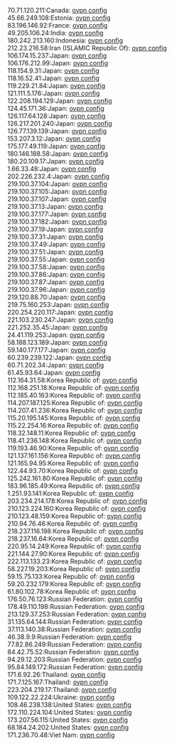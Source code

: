 70.71.120.211:Canada: [ovpn config](vpn/70_71_120_211.ovpn)  
45.66.249.108:Estonia: [ovpn config](vpn/45_66_249_108.ovpn)  
83.196.146.92:France: [ovpn config](vpn/83_196_146_92.ovpn)  
49.205.106.24:India: [ovpn config](vpn/49_205_106_24.ovpn)  
180.242.213.160:Indonesia: [ovpn config](vpn/180_242_213_160.ovpn)  
212.23.216.58:Iran (ISLAMIC Republic Of): [ovpn config](vpn/212_23_216_58.ovpn)  
106.174.15.237:Japan: [ovpn config](vpn/106_174_15_237.ovpn)  
106.176.212.99:Japan: [ovpn config](vpn/106_176_212_99.ovpn)  
118.154.9.31:Japan: [ovpn config](vpn/118_154_9_31.ovpn)  
118.16.52.41:Japan: [ovpn config](vpn/118_16_52_41.ovpn)  
119.229.21.84:Japan: [ovpn config](vpn/119_229_21_84.ovpn)  
121.111.5.176:Japan: [ovpn config](vpn/121_111_5_176.ovpn)  
122.208.194.129:Japan: [ovpn config](vpn/122_208_194_129.ovpn)  
124.45.171.36:Japan: [ovpn config](vpn/124_45_171_36.ovpn)  
126.117.64.128:Japan: [ovpn config](vpn/126_117_64_128.ovpn)  
126.217.201.240:Japan: [ovpn config](vpn/126_217_201_240.ovpn)  
126.77.139.139:Japan: [ovpn config](vpn/126_77_139_139.ovpn)  
153.207.3.12:Japan: [ovpn config](vpn/153_207_3_12.ovpn)  
175.177.49.119:Japan: [ovpn config](vpn/175_177_49_119.ovpn)  
180.146.188.58:Japan: [ovpn config](vpn/180_146_188_58.ovpn)  
180.20.109.17:Japan: [ovpn config](vpn/180_20_109_17.ovpn)  
1.66.33.48:Japan: [ovpn config](vpn/1_66_33_48.ovpn)  
202.226.232.4:Japan: [ovpn config](vpn/202_226_232_4.ovpn)  
219.100.37.104:Japan: [ovpn config](vpn/219_100_37_104.ovpn)  
219.100.37.105:Japan: [ovpn config](vpn/219_100_37_105.ovpn)  
219.100.37.107:Japan: [ovpn config](vpn/219_100_37_107.ovpn)  
219.100.37.13:Japan: [ovpn config](vpn/219_100_37_13.ovpn)  
219.100.37.177:Japan: [ovpn config](vpn/219_100_37_177.ovpn)  
219.100.37.182:Japan: [ovpn config](vpn/219_100_37_182.ovpn)  
219.100.37.19:Japan: [ovpn config](vpn/219_100_37_19.ovpn)  
219.100.37.31:Japan: [ovpn config](vpn/219_100_37_31.ovpn)  
219.100.37.49:Japan: [ovpn config](vpn/219_100_37_49.ovpn)  
219.100.37.51:Japan: [ovpn config](vpn/219_100_37_51.ovpn)  
219.100.37.55:Japan: [ovpn config](vpn/219_100_37_55.ovpn)  
219.100.37.58:Japan: [ovpn config](vpn/219_100_37_58.ovpn)  
219.100.37.86:Japan: [ovpn config](vpn/219_100_37_86.ovpn)  
219.100.37.87:Japan: [ovpn config](vpn/219_100_37_87.ovpn)  
219.100.37.96:Japan: [ovpn config](vpn/219_100_37_96.ovpn)  
219.120.88.70:Japan: [ovpn config](vpn/219_120_88_70.ovpn)  
219.75.160.253:Japan: [ovpn config](vpn/219_75_160_253.ovpn)  
220.254.220.117:Japan: [ovpn config](vpn/220_254_220_117.ovpn)  
221.103.230.247:Japan: [ovpn config](vpn/221_103_230_247.ovpn)  
221.252.35.45:Japan: [ovpn config](vpn/221_252_35_45.ovpn)  
24.41.119.253:Japan: [ovpn config](vpn/24_41_119_253.ovpn)  
58.188.123.189:Japan: [ovpn config](vpn/58_188_123_189.ovpn)  
59.140.177.177:Japan: [ovpn config](vpn/59_140_177_177.ovpn)  
60.239.239.122:Japan: [ovpn config](vpn/60_239_239_122.ovpn)  
60.71.202.34:Japan: [ovpn config](vpn/60_71_202_34.ovpn)  
61.45.93.64:Japan: [ovpn config](vpn/61_45_93_64.ovpn)  
112.164.31.58:Korea Republic of: [ovpn config](vpn/112_164_31_58.ovpn)  
112.168.251.18:Korea Republic of: [ovpn config](vpn/112_168_251_18.ovpn)  
112.185.40.163:Korea Republic of: [ovpn config](vpn/112_185_40_163.ovpn)  
114.207.187.125:Korea Republic of: [ovpn config](vpn/114_207_187_125.ovpn)  
114.207.41.236:Korea Republic of: [ovpn config](vpn/114_207_41_236.ovpn)  
115.20.195.145:Korea Republic of: [ovpn config](vpn/115_20_195_145.ovpn)  
115.22.254.16:Korea Republic of: [ovpn config](vpn/115_22_254_16.ovpn)  
118.32.148.11:Korea Republic of: [ovpn config](vpn/118_32_148_11.ovpn)  
118.41.236.148:Korea Republic of: [ovpn config](vpn/118_41_236_148.ovpn)  
119.193.46.90:Korea Republic of: [ovpn config](vpn/119_193_46_90.ovpn)  
121.137.161.156:Korea Republic of: [ovpn config](vpn/121_137_161_156.ovpn)  
121.165.94.95:Korea Republic of: [ovpn config](vpn/121_165_94_95.ovpn)  
122.44.93.70:Korea Republic of: [ovpn config](vpn/122_44_93_70.ovpn)  
125.242.161.80:Korea Republic of: [ovpn config](vpn/125_242_161_80.ovpn)  
183.96.185.49:Korea Republic of: [ovpn config](vpn/183_96_185_49.ovpn)  
1.251.93.141:Korea Republic of: [ovpn config](vpn/1_251_93_141.ovpn)  
203.234.214.178:Korea Republic of: [ovpn config](vpn/203_234_214_178.ovpn)  
210.123.224.160:Korea Republic of: [ovpn config](vpn/210_123_224_160.ovpn)  
210.123.48.159:Korea Republic of: [ovpn config](vpn/210_123_48_159.ovpn)  
210.94.76.46:Korea Republic of: [ovpn config](vpn/210_94_76_46.ovpn)  
218.237.116.198:Korea Republic of: [ovpn config](vpn/218_237_116_198.ovpn)  
218.237.16.64:Korea Republic of: [ovpn config](vpn/218_237_16_64.ovpn)  
220.95.14.249:Korea Republic of: [ovpn config](vpn/220_95_14_249.ovpn)  
221.144.27.90:Korea Republic of: [ovpn config](vpn/221_144_27_90.ovpn)  
222.113.133.23:Korea Republic of: [ovpn config](vpn/222_113_133_23.ovpn)  
58.227.19.203:Korea Republic of: [ovpn config](vpn/58_227_19_203.ovpn)  
59.15.75.133:Korea Republic of: [ovpn config](vpn/59_15_75_133.ovpn)  
59.20.232.179:Korea Republic of: [ovpn config](vpn/59_20_232_179.ovpn)  
61.80.102.78:Korea Republic of: [ovpn config](vpn/61_80_102_78.ovpn)  
176.50.76.123:Russian Federation: [ovpn config](vpn/176_50_76_123.ovpn)  
178.49.110.198:Russian Federation: [ovpn config](vpn/178_49_110_198.ovpn)  
213.129.37.253:Russian Federation: [ovpn config](vpn/213_129_37_253.ovpn)  
31.135.64.144:Russian Federation: [ovpn config](vpn/31_135_64_144.ovpn)  
37.113.140.38:Russian Federation: [ovpn config](vpn/37_113_140_38.ovpn)  
46.38.9.9:Russian Federation: [ovpn config](vpn/46_38_9_9.ovpn)  
77.82.86.249:Russian Federation: [ovpn config](vpn/77_82_86_249.ovpn)  
84.42.75.52:Russian Federation: [ovpn config](vpn/84_42_75_52.ovpn)  
94.29.12.203:Russian Federation: [ovpn config](vpn/94_29_12_203.ovpn)  
95.84.149.172:Russian Federation: [ovpn config](vpn/95_84_149_172.ovpn)  
171.6.92.26:Thailand: [ovpn config](vpn/171_6_92_26.ovpn)  
171.7.125.167:Thailand: [ovpn config](vpn/171_7_125_167.ovpn)  
223.204.219.17:Thailand: [ovpn config](vpn/223_204_219_17.ovpn)  
109.122.22.224:Ukraine: [ovpn config](vpn/109_122_22_224.ovpn)  
108.46.238.138:United States: [ovpn config](vpn/108_46_238_138.ovpn)  
172.110.224.104:United States: [ovpn config](vpn/172_110_224_104.ovpn)  
173.207.56.115:United States: [ovpn config](vpn/173_207_56_115.ovpn)  
68.184.24.202:United States: [ovpn config](vpn/68_184_24_202.ovpn)  
171.236.70.48:Viet Nam: [ovpn config](vpn/171_236_70_48.ovpn)  
